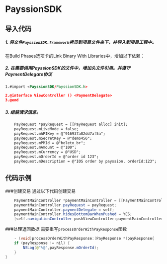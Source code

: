 # PayssionSDK
## 导入代码
##### 1. 将文件`PayssionSDK.framework`拷贝到项目文件夹下，并导入到项目工程中。   
在Build Phases选项卡的Link Binary With Libraries中，增加以下依赖：


##### 2. 在需要调用PayssionSDK的文件中，增加头文件引用。并遵守PaymentDelegate协议
```xml
1.#import <PayssionSDK/PayssionSDK.h>

2.@interface ViewController () <PaymentDelegate>
3.@end
```

##### 3. 组装请求信息。
```xml
    PayRequest *payRequest = [[PayRequest alloc] init];
    payRequest.mLiveMode = false;
    payRequest.mAPIKey = @"916937a82dd7af5a";
    payRequest.mSecretKey = @"demo456";
    payRequest.mPMId = @"boleto_br";
    payRequest.mAmount = @"100";
    payRequest.mCurrency = @"USD";
    payRequest.mOrderId = @"order id 123";
    payRequest.mDescription = @"IOS order by payssion, orderId:123";
```
## 代码示例
###创建交易
通过以下代码创建交易
```java
    PaymentMainController *paymentMainController = [[PaymentMainController alloc] init];
    paymentMainController.payRequest = payRequest;
    paymentMainController.paymentDelegate = self;
    paymentMainController.hidesBottomBarWhenPushed = YES;
    [self.navigationController pushViewController:paymentMainController animated:YES];
```
###处理返回数据
需要重写`processOrderWithPayResponse`函数
```java
    - (void)processOrderWithPayResponse:(PayResponse *)payResponse{
    if (payResponse != nil) {
        NSLog(@"%@",payResponse.mOrderId);
    }
}
```
